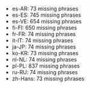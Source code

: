 - es-AR: 73 missing phrases
- es-ES: 745 missing phrases
- es-VE: 654 missing phrases
- fi-FI: 650 missing phrases
- fr-FR: 74 missing phrases
- it-IT: 74 missing phrases
- ja-JP: 74 missing phrases
- ko-KR: 73 missing phrases
- nl-NL: 74 missing phrases
- pl-PL: 837 missing phrases
- ru-RU: 74 missing phrases
- zh-Hans: 73 missing phrases
